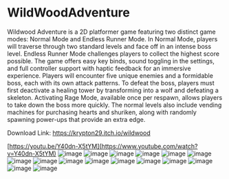 # WildWoodAdventure

Wildwood Adventure is a 2D platformer game featuring two distinct game modes: Normal Mode and Endless Runner Mode. In Normal Mode, players will traverse through two standard levels and face off in an intense boss level. Endless Runner Mode challenges players to collect the highest score possible. The game offers easy key binds, sound toggling in the settings, and full controller support with haptic feedback for an immersive experience. Players will encounter five unique enemies and a formidable boss, each with its own attack patterns. To defeat the boss, players must first deactivate a healing tower by transforming into a wolf and defeating a skeleton. Activating Rage Mode, available once per respawn, allows players to take down the boss more quickly. The normal levels also include vending machines for purchasing hearts and shuriken, along with randomly spawning power-ups that provide an extra edge.

Download Link: https://krypton29.itch.io/wildwood

[https://youtu.be/Y40dn-X5tYM](https://www.youtube.com/watch?v=Y40dn-X5tYM)
![image](https://github.com/user-attachments/assets/7146a10c-c041-4049-953c-04b8dda3f56f)
![image](https://github.com/user-attachments/assets/1ec36576-5d11-4fce-bed5-77b9dd6e49d7)
![image](https://github.com/user-attachments/assets/c752a0ff-3ae2-4c86-9cee-4664d2196a91)
![image](https://github.com/user-attachments/assets/351660f1-3392-493f-9610-27d205bf7d55)
![image](https://github.com/user-attachments/assets/e09935b1-530b-4bc8-85a1-47c998137ab7)
![image](https://github.com/user-attachments/assets/3a782b3f-868d-4bba-9620-7ac67c18d34c)
![image](https://github.com/user-attachments/assets/79b0bb28-8120-4a9d-a1f3-9577549a9244)
![image](https://github.com/user-attachments/assets/50eee591-15c8-47b2-811b-94f85cd974a9)
![image](https://github.com/user-attachments/assets/e3985ddb-db89-4859-842e-15500d10baad)
![image](https://github.com/user-attachments/assets/da43b4f1-581c-49db-889a-99c1d7218eac)
![image](https://github.com/user-attachments/assets/dd6d4d52-8749-404e-92d8-a53ab32945fe)
![image](https://github.com/user-attachments/assets/fa240533-3f0c-478a-8ca8-3f4c33f8e075)
  ![image](https://github.com/user-attachments/assets/28e45822-dd70-488b-a52a-0cf162d055db)
![image](https://github.com/user-attachments/assets/de45c821-6a06-4dcf-b3a4-c11c3e0fd04a)
![image](https://github.com/user-attachments/assets/4594528e-c292-4dac-a9da-eab6d66353be)
![image](https://github.com/user-attachments/assets/d595de66-ac8f-40e9-916e-6c9d037efd22)
